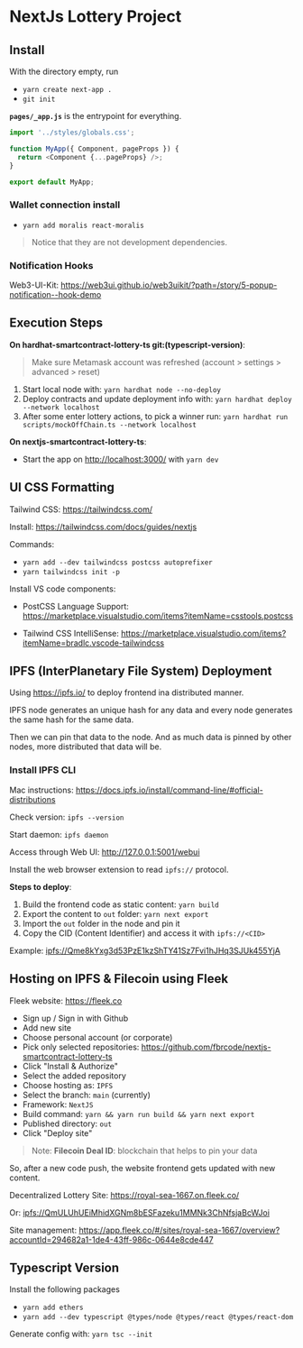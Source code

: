 # NextJs Lottery Project

## Install

With the directory empty, run

- `yarn create next-app .`
- `git init`

**`pages/_app.js`** is the entrypoint for everything.

```js
import '../styles/globals.css';

function MyApp({ Component, pageProps }) {
  return <Component {...pageProps} />;
}

export default MyApp;
```

### Wallet connection install

- `yarn add moralis react-moralis`

> Notice that they are not development dependencies.

### Notification Hooks

Web3-UI-Kit: <https://web3ui.github.io/web3uikit/?path=/story/5-popup-notification--hook-demo>

## Execution Steps

**On hardhat-smartcontract-lottery-ts git:(typescript-version)**:

> Make sure Metamask account was refreshed (account > settings > advanced > reset)

1. Start local node with: `yarn hardhat node --no-deploy`
2. Deploy contracts and update deployment info with: `yarn hardhat deploy --network localhost`
3. After some enter lottery actions, to pick a winner run: `yarn hardhat run scripts/mockOffChain.ts --network localhost`

**On nextjs-smartcontract-lottery-ts**:

- Start the app on <http://localhost:3000/> with `yarn dev`

## UI CSS Formatting

Tailwind CSS: <https://tailwindcss.com/>

Install: <https://tailwindcss.com/docs/guides/nextjs>

Commands:

- `yarn add --dev tailwindcss postcss autoprefixer`
- `yarn tailwindcss init -p`

Install VS code components:

- PostCSS Language Support: <https://marketplace.visualstudio.com/items?itemName=csstools.postcss>

- Tailwind CSS IntelliSense: <https://marketplace.visualstudio.com/items?itemName=bradlc.vscode-tailwindcss>

## IPFS (InterPlanetary File System) Deployment

Using <https://ipfs.io/> to deploy frontend ina distributed manner.

IPFS node generates an unique hash for any data and every node generates the same hash for the same data.

Then we can pin that data to the node. And as much data is pinned by other nodes, more distributed that data will be.

### Install IPFS CLI

Mac instructions: <https://docs.ipfs.io/install/command-line/#official-distributions>

Check version: `ipfs --version`

Start daemon: `ipfs daemon`

Access through Web UI: <http://127.0.0.1:5001/webui>

Install the web browser extension to read `ipfs://` protocol.

**Steps to deploy**:

1. Build the frontend code as static content: `yarn build`
2. Export the content to `out` folder: `yarn next export`
3. Import the `out` folder in the node and pin it
4. Copy the CID (Content Identifier) and access it with `ipfs://<CID>`

Example: <ipfs://Qme8kYxg3d53PzE1kzShTY41Sz7Fvi1hJHq3SJUk455YjA>

## Hosting on IPFS & Filecoin using Fleek

Fleek website: <https://fleek.co>

- Sign up / Sign in with Github
- Add new site
- Choose personal account (or corporate)
- Pick only selected repositories: <https://github.com/fbrcode/nextjs-smartcontract-lottery-ts>
- Click "Install & Authorize"
- Select the added repository
- Choose hosting as: `IPFS`
- Select the branch: `main` (currently)
- Framework: `NextJS`
- Build command: `yarn && yarn run build && yarn next export`
- Published directory: `out`
- Click "Deploy site"

> Note: **Filecoin Deal ID**: blockchain that helps to pin your data

So, after a new code push, the website frontend gets updated with new content.

Decentralized Lottery Site: <https://royal-sea-1667.on.fleek.co/>

Or: <ipfs://QmULUhUEiMhidXGNm8bESFazeku1MMNk3ChNfsjaBcWJoi>

Site management: <https://app.fleek.co/#/sites/royal-sea-1667/overview?accountId=294682a1-1de4-43ff-986c-0644e8cde447>

## Typescript Version

Install the following packages

- `yarn add ethers`
- `yarn add --dev typescript @types/node @types/react @types/react-dom`

Generate config with: `yarn tsc --init`
